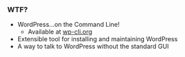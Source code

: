 ### WTF?

* WordPress&hellip;on the Command Line! <!-- .element: class="fragment" -->
	* Available at [wp-cli.org](http://wp-cli.org)
* Extensible tool for installing and maintaining WordPress <!-- .element: class="fragment" -->
* A way to talk to WordPress without the standard GUI <!-- .element: class="fragment" -->
